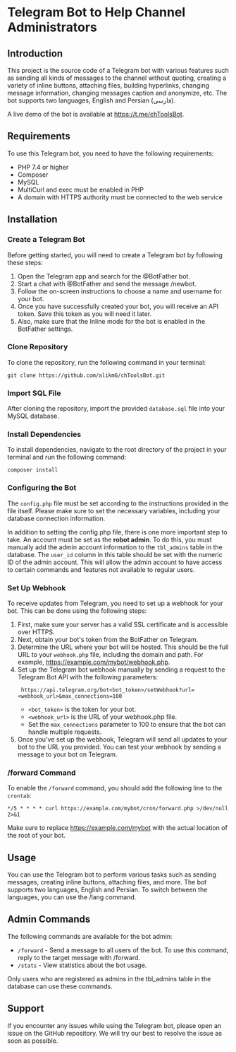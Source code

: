 # Telegram Bot to Help Channel Administrators

## Introduction
This project is the source code of a Telegram bot with various features such as sending all kinds of messages to the channel without quoting, creating a variety of inline buttons, attaching files, building hyperlinks, changing message information, changing messages caption and anonymize, etc. The bot supports two languages, English and Persian (فارسی).

A live demo of the bot is available at https://t.me/chToolsBot.

## Requirements
To use this Telegram bot, you need to have the following requirements:

- PHP 7.4 or higher
- Composer
- MySQL
- MultiCurl and exec must be enabled in PHP
- A domain with HTTPS authority must be connected to the web service

## Installation

### Create a Telegram Bot
Before getting started, you will need to create a Telegram bot by following these steps:
1. Open the Telegram app and search for the @BotFather bot.
2. Start a chat with @BotFather and send the message /newbot.
3. Follow the on-screen instructions to choose a name and username for your bot.
4. Once you have successfully created your bot, you will receive an API token. Save this token as you will need it later.
5. Also, make sure that the Inline mode for the bot is enabled in the BotFather settings.

### Clone Repository
To clone the repository, run the following command in your terminal:
```console
git clone https://github.com/alikm6/chToolsBot.git
```

### Import SQL File
After cloning the repository, import the provided `database.sql` file into your MySQL database.

### Install Dependencies
To install dependencies, navigate to the root directory of the project in your terminal and run the following command:
```consol
composer install
```

### Configuring the Bot
The `config.php` file must be set according to the instructions provided in the file itself. Please make sure to set the necessary variables, including your database connection information.

In addition to setting the config.php file, there is one more important step to take. An account must be set as the **robot admin**. To do this, you must manually add the admin account information to the `tbl_admins` table in the database. The `user_id` column in this table should be set with the numeric ID of the admin account. This will allow the admin account to have access to certain commands and features not available to regular users.

### Set Up Webhook
To receive updates from Telegram, you need to set up a webhook for your bot. This can be done using the following steps:
1. First, make sure your server has a valid SSL certificate and is accessible over HTTPS.
2. Next, obtain your bot's token from the BotFather on Telegram.
3. Determine the URL where your bot will be hosted. This should be the full URL to your `webhook.php` file, including the domain and path. For example, https://example.com/mybot/webhook.php.
4. Set up the Telegram bot webhook manually by sending a request to the Telegram Bot API with the following parameters:
   ```consol
    https://api.telegram.org/bot<bot_token>/setWebhook?url=<webhook_url>&max_connections=100
    ```
    - `<bot_token>` is the token for your bot. 
    - `<webhook_url>` is the URL of your webhook.php file.
    - Set the `max_connections` parameter to 100 to ensure that the bot can handle multiple requests.
5. Once you've set up the webhook, Telegram will send all updates to your bot to the URL you provided. You can test your webhook by sending a message to your bot on Telegram.

### /forward Command
To enable the `/forward` command, you should add the following line to the `crontab`:
```
*/5 * * * * curl https://example.com/mybot/cron/forward.php >/dev/null 2>&1
```
Make sure to replace https://example.com/mybot with the actual location of the root of your bot.

## Usage
You can use the Telegram bot to perform various tasks such as sending messages, creating inline buttons, attaching files, and more. The bot supports two languages, English and Persian. To switch between the languages, you can use the /lang command.

## Admin Commands
The following commands are available for the bot admin:

- `/forward` - Send a message to all users of the bot. To use this command, reply to the target message with /forward.
- `/stats` - View statistics about the bot usage.

Only users who are registered as admins in the tbl_admins table in the database can use these commands.

## Support
If you encounter any issues while using the Telegram bot, please open an issue on the GitHub repository. We will try our best to resolve the issue as soon as possible.
